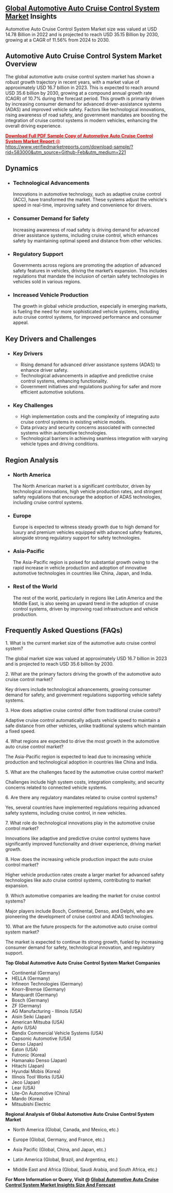 <h2><a href="https://www.verifiedmarketreports.com/download-sample/?rid=583000&amp;utm_source=Github&amp;utm_medium=221" target="_blank">Global Automotive Auto Cruise Control System Market</a> Insights</h2><p>Automotive Auto Cruise Control System Market size was valued at USD 14.78 Billion in 2022 and is projected to reach USD 35.15 Billion by 2030, growing at a CAGR of 11.56% from 2024 to 2030.</p><p> <h2>Automotive Auto Cruise Control System Market Overview</h2> <p>The global automotive auto cruise control system market has shown a robust growth trajectory in recent years, with a market value of approximately USD 16.7 billion in 2023. This is expected to reach around USD 35.6 billion by 2030, growing at a compound annual growth rate (CAGR) of 10.7% during the forecast period. This growth is primarily driven by increasing consumer demand for advanced driver-assistance systems (ADAS) and improved vehicle safety. Factors like technological innovations, rising awareness of road safety, and government mandates are boosting the integration of cruise control systems in modern vehicles, enhancing the overall driving experience.</p> <p><a href="#"><p><span class=""><span style="color: #ff0000;"><strong>Download Full PDF Sample Copy of Automotive Auto Cruise Control System Market Report</strong> @ </span><a href="https://www.verifiedmarketreports.com/download-sample/?rid=583000&amp;utm_source=Github-Feb&amp;utm_medium=221" target="_blank">https://www.verifiedmarketreports.com/download-sample/?rid=583000&amp;utm_source=Github-Feb&amp;utm_medium=221</a></span></p></a></p> <h2>Dynamics</h2> <ul> <li><h3>Technological Advancements</h3>Innovations in automotive technology, such as adaptive cruise control (ACC), have transformed the market. These systems adjust the vehicle's speed in real-time, improving safety and convenience for drivers.</li> <li><h3>Consumer Demand for Safety</h3>Increasing awareness of road safety is driving demand for advanced driver assistance systems, including cruise control, which enhances safety by maintaining optimal speed and distance from other vehicles.</li> <li><h3>Regulatory Support</h3>Governments across regions are promoting the adoption of advanced safety features in vehicles, driving the market’s expansion. This includes regulations that mandate the inclusion of certain safety technologies in vehicles sold in various regions.</li> <li><h3>Increased Vehicle Production</h3>The growth in global vehicle production, especially in emerging markets, is fueling the need for more sophisticated vehicle systems, including auto cruise control systems, for improved performance and consumer appeal.</li> </ul> <h2>Key Drivers and Challenges</h2> <ul> <li><h3>Key Drivers</h3> <ul> <li>Rising demand for advanced driver assistance systems (ADAS) to enhance driver safety.</li> <li>Technological advancements in adaptive and predictive cruise control systems, enhancing functionality.</li> <li>Government initiatives and regulations pushing for safer and more efficient automotive solutions.</li> </ul> </li> <li><h3>Key Challenges</h3> <ul> <li>High implementation costs and the complexity of integrating auto cruise control systems in existing vehicle models.</li> <li>Data privacy and security concerns associated with connected systems within automotive technologies.</li> <li>Technological barriers in achieving seamless integration with varying vehicle types and driving conditions.</li> </ul> </li> </ul> <h2>Region Analysis</h2> <ul> <li><h3>North America</h3>The North American market is a significant contributor, driven by technological innovations, high vehicle production rates, and stringent safety regulations that encourage the adoption of ADAS technologies, including cruise control systems.</li> <li><h3>Europe</h3>Europe is expected to witness steady growth due to high demand for luxury and premium vehicles equipped with advanced safety features, alongside strong regulatory support for safety technologies.</li> <li><h3>Asia-Pacific</h3>The Asia-Pacific region is poised for substantial growth owing to the rapid increase in vehicle production and adoption of innovative automotive technologies in countries like China, Japan, and India.</li> <li><h3>Rest of the World</h3>The rest of the world, particularly in regions like Latin America and the Middle East, is also seeing an upward trend in the adoption of cruise control systems, driven by improving road infrastructure and vehicle production.</li> </ul> <h2>Frequently Asked Questions (FAQs)</h2> <p>1. What is the current market size of the automotive auto cruise control system?</p> <p>The global market size was valued at approximately USD 16.7 billion in 2023 and is projected to reach USD 35.6 billion by 2030.</p> <p>2. What are the primary factors driving the growth of the automotive auto cruise control market?</p> <p>Key drivers include technological advancements, growing consumer demand for safety, and government regulations supporting vehicle safety systems.</p> <p>3. How does adaptive cruise control differ from traditional cruise control?</p> <p>Adaptive cruise control automatically adjusts vehicle speed to maintain a safe distance from other vehicles, unlike traditional systems which maintain a fixed speed.</p> <p>4. What regions are expected to drive the most growth in the automotive auto cruise control market?</p> <p>The Asia-Pacific region is expected to lead due to increasing vehicle production and technological adoption in countries like China and India.</p> <p>5. What are the challenges faced by the automotive cruise control market?</p> <p>Challenges include high system costs, integration complexity, and security concerns related to connected vehicle systems.</p> <p>6. Are there any regulatory mandates related to cruise control systems?</p> <p>Yes, several countries have implemented regulations requiring advanced safety systems, including cruise control, in new vehicles.</p> <p>7. What role do technological innovations play in the automotive cruise control market?</p> <p>Innovations like adaptive and predictive cruise control systems have significantly improved functionality and driver experience, driving market growth.</p> <p>8. How does the increasing vehicle production impact the auto cruise control market?</p> <p>Higher vehicle production rates create a larger market for advanced safety technologies like auto cruise control systems, contributing to market expansion.</p> <p>9. Which automotive companies are leading the market for cruise control systems?</p> <p>Major players include Bosch, Continental, Denso, and Delphi, who are pioneering the development of cruise control and ADAS technologies.</p> <p>10. What are the future prospects for the automotive auto cruise control system market?</p> <p>The market is expected to continue its strong growth, fueled by increasing consumer demand for safety, technological innovation, and regulatory support.</p> </p><p><strong>Top Global Automotive Auto Cruise Control System Market Companies</strong></p><div data-test-id=""><p><li>Continental (Germany)</li><li> HELLA (Germany)</li><li> Infineon Technologies (Germany)</li><li> Knorr-Bremse (Germany)</li><li> Marquardt (Germany)</li><li> Bosch (Germany)</li><li> ZF (Germany)</li><li> AG Manufacturing - Illinois (USA)</li><li> Aisin Seiki (Japan)</li><li> American Mitsuba (USA)</li><li> Aptiv (USA)</li><li> Bendix Commercial Vehicle Systems (USA)</li><li> Capsonic Automotive (USA)</li><li> Denso (Japan)</li><li> Eaton (USA)</li><li> Futronic (Korea)</li><li> Hamanako Denso (Japan)</li><li> Hitachi (Japan)</li><li> Hyundai Mobis (Korea)</li><li> Illinois Tool Works (USA)</li><li> Jeco (Japan)</li><li> Lear (USA)</li><li> Lite-On Automotive (China)</li><li> Mando (Korea)</li><li> Mitsubishi Electric </li></p><div><strong>Regional Analysis of&nbsp;Global Automotive Auto Cruise Control System Market</strong></div><ul><li dir="ltr"><p dir="ltr">North America&nbsp;(Global, Canada, and Mexico, etc.)</p></li><li dir="ltr"><p dir="ltr">Europe (Global, Germany, and France, etc.)</p></li><li dir="ltr"><p dir="ltr">Asia Pacific&nbsp;(Global, China, and Japan, etc.)</p></li><li dir="ltr"><p dir="ltr">Latin America&nbsp;(Global, Brazil, and Argentina, etc.)</p></li><li dir="ltr">Middle East and Africa&nbsp;(Global, Saudi Arabia, and South Africa, etc.)</li></ul><p><strong>For More Information or Query, Visit @&nbsp;</strong><strong><a href="https://www.verifiedmarketreports.com/product/automotive-auto-cruise-control-system-market/?utm_source=Github&amp;utm_medium=221" target="_blank">Global Automotive Auto Cruise Control System Market Insights Size And Forecast</a></strong></p></div>
